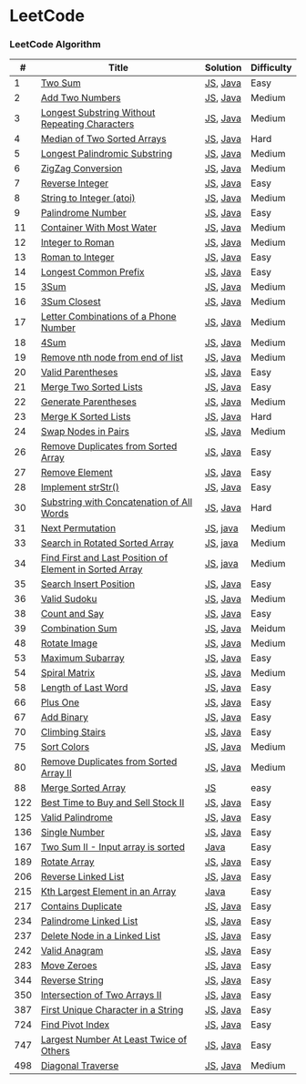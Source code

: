 LeetCode
========

### LeetCode Algorithm


| # | Title | Solution | Difficulty |
|---| ----- | -------- | ---------- |
|1|[Two Sum](https://leetcode-cn.com/problems/two-sum/)| [JS](./algorithms/js/twoSum/twoSum.js), [Java](./src/main/java/twoSum/TwoSum.java)|Easy|
|2|[Add Two Numbers](https://leetcode-cn.com/problems/add-two-numbers/)| [JS](./algorithms/js/addTwoNumbers/addTwoNumbers.js), [Java](./src/main/java/addTwoNumbers/AddTwoNumbers.java)|Medium|
|3|[Longest Substring Without Repeating Characters](https://leetcode-cn.com/problems/longest-substring-without-repeating-characters/)| [JS](./algorithms/js/longestSubstringWithoutRepeatingCharacters/longestSubstringWithoutRepeatingCharacters.js), [Java](./src/main/java/longestSubstringWithoutRepeatingCharacters/LongestSubstringWithoutRepeatingCharacters.java)|Medium|
|4|[Median of Two Sorted Arrays](https://leetcode-cn.com/problems/median-of-two-sorted-arrays/)| [JS](./algorithms/js/medianOfTwoSortedArrays/medianOfTwoSortedArrays.js), [Java](./src/main/java/medianOfTwoSortedArrays/MedianOfTwoSortedArrays.java)|Hard|
|5|[Longest Palindromic Substring](https://leetcode-cn.com/problems/longest-palindromic-substring/)| [JS](./algorithms/js/longestPalindromicSubstring/longestPalindromicSubstring.js), [Java](./src/main/java/longestPalindromicSubstring/LongestPalindromicSubstring.java)|Medium|
|6|[ZigZag Conversion](https://leetcode-cn.com/problems/zigzag-conversion/)| [JS](./algorithms/js/zigzagConversion/zigzagConversion.js), [Java](./src/main/java/zigzagConversion/ZigzagConversion.java)|Medium|
|7|[Reverse Integer](https://leetcode-cn.com/problems/reverse-integer/)| [JS](./algorithms/js/reverseInteger/reverseInteger.js), [Java](./src/main/java/reverseInteger/ReverseInteger.java)|Easy|
|8|[String to Integer (atoi)](https://leetcode-cn.com/problems/string-to-integer-atoi/)| [JS](./algorithms/js/stringToIntegerAtoi/stringToIntegerAtoi.js), [Java](./src/main/java/stringToIntegerAtoi/StringToIntegerAtoi.java)|Medium|
|9|[Palindrome Number](https://leetcode-cn.com/problems/palindrome-number/)| [JS](./algorithms/js/palindromeNumber/palindromeNumber.js), [Java](./src/main/java/palindromeNumber/PalindromeNumber.java)|Easy|
|11|[Container With Most Water](https://leetcode-cn.com/problems/container-with-most-water/)| [JS](./algorithms/js/containerWithMostWater/containerWithMostWater.js), [Java](./src/main/java/containerWithMostWater/ContainerWithMostWater.java)|Medium|
|12|[Integer to Roman](https://leetcode-cn.com/problems/integer-to-roman/)| [JS](./algorithms/js/integerToRoman/integerToRoman.js), [Java](./src/main/java/integerToRoman/IntegerToRoman.java)|Medium|
|13|[Roman to Integer](https://leetcode-cn.com/problems/roman-to-integer/)| [JS](./algorithms/js/romanToInteger/romanToInteger.js), [Java](./src/main/java/romanToInteger/RomanToInteger.java)|Easy|
|14|[Longest Common Prefix](https://leetcode-cn.com/problems/longest-common-prefix/)| [JS](./algorithms/js/longestCommonPrefix/longestCommonPrefix.js), [Java](./src/main/java/longestCommonPrefix/LongestCommonPrefix.java)|Easy|
|15|[3Sum](https://leetcode-cn.com/problems/3sum/)| [JS](./algorithms/js/3sum/3sum.js), [Java](./src/main/java/threeSum/ThreeSum.java)|Medium|
|16|[3Sum Closest](https://leetcode-cn.com/problems/3sum-closest/)| [JS](./algorithms/js/3sumClosest/3sumClosest.js), [Java](./src/main/java/threeSumCloset/ThreeSumCloset.java)|Medium|
|17|[Letter Combinations of a Phone Number](https://leetcode-cn.com/problems/letter-combinations-of-a-phone-number/)| [JS](./algorithms/js/letterCombinationsOfAPhoneNumber/letterCombinationsOfAPhoneNumber.js), [Java](./src/main/java/letterCombinationsOfAPhoneNumber/LetterCombinationsOfAPhoneNumber.java)|Medium|
|18|[4Sum](https://leetcode-cn.com/problems/4sum/)| [JS](./algorithms/js/4sum/4sum.js), [Java](./src/main/java/fourSum/FourSum.java)|Medium|
|19|[Remove nth node from end of list](https://leetcode-cn.com/problems/remove-nth-node-from-end-of-list/)| [JS](./algorithms/js/removeNthNodeFromEndOfList/removeNthNodeFromEndOfList.js), [Java](./src/main/java/removeNthNodeFromEndOfList/RemoveNthNodeFromEndOfList.java)|Medium|
|20|[Valid Parentheses](https://leetcode-cn.com/problems/valid-parentheses/)| [JS](./algorithms/js/validParentheses/validParentheses.js), [Java](./src/main/java/validParentheses/ValidParentheses.java)|Easy|
|21|[Merge Two Sorted Lists](https://leetcode-cn.com/problems/merge-two-sorted-lists/)| [JS](./algorithms/js/mergeTwoSortedLists/mergeTwoSortedLists.js), [Java](./src/main/java/mergeTwoSortedLists/MergeTwoSortedLists.java)|Easy|
|22|[Generate Parentheses](https://leetcode-cn.com/problems/generate-parentheses/)| [JS](./algorithms/js/generateParentheses/generateParentheses.js), [Java](./src/main/java/generateParentheses/GenerateParentheses.java)|Medium|
|23|[Merge K Sorted Lists](https://leetcode-cn.com/problems/merge-k-sorted-lists/)| [JS](./algorithms/js/mergeKSortedLists/mergeKSortedLists.js), [Java](./src/main/java/mergeKSortedLists/MergeKSortedLists.java)|Hard|
|24|[Swap Nodes in Pairs](https://leetcode-cn.com/problems/swap-nodes-in-pairs/)| [JS](./algorithms/js/swapNodesInPairs/swapNodesInPairs.js), [Java](./src/main/java/swapNodesInPairs/SwapNodesInPairs.java)|Medium|
|26|[Remove Duplicates from Sorted Array](https://leetcode-cn.com/problems/remove-duplicates-from-sorted-array/)| [JS](./algorithms/js/removeDuplicatesFromSortedArray/removeDuplicatesFromSortedArray.js), [Java](./src/main/java/removeDuplicatesFromSortedArray/RemoveDuplicatesFromSortedArray.java)|Easy|
|27|[Remove Element](https://leetcode-cn.com/problems/remove-element/)| [JS](./algorithms/js/removeElement/removeElement.js), [Java](./src/main/java/removeElement/RemoveElement.java)|Easy|
|28|[Implement strStr()](https://leetcode-cn.com/problems/implement-strstr/)| [JS](./algorithms/js/strStr/strStr.js), [Java](./src/main/java/strStr/StrStr.java)|Easy|
|30|[Substring with Concatenation of All Words](https://leetcode-cn.com/problems/substring-with-concatenation-of-all-words/)| [JS](./algorithms/js/substringWithConcatenationOfAllWords/substringWithConcatenationOfAllWords.js), [Java](./src/main/java/substringWithConcatenationOfAllWords/SubstringWithConcatenationOfAllWords.java)|Hard|
|31|[Next Permutation](https://leetcode-cn.com/problems/next-permutation/)| [JS](./algorithms/js/nextPermutation/nextPermutation.js), [java](./src/main/java/nextPermutation/NextPermutation.java)|Medium|
|33|[Search in Rotated Sorted Array](https://leetcode-cn.com/problems/search-in-rotated-sorted-array/)| [JS](./algorithms/js/searchInRotatedSortedArray/searchInRotatedSortedArray.js), [java](./src/main/java/searchInRotatedSortedArray/SearchInRotatedSortedArray.java)|Medium|
|34|[Find First and Last Position of Element in Sorted Array](https://leetcode-cn.com/problems/find-first-and-last-position-of-element-in-sorted-array/)| [JS](./algorithms/js/findFirstAndLastPositionOfElementInSortedArray/findFirstAndLastPositionOfElementInSortedArray.js), [java](./src/main/java/findFirstAndLastPositionOfElementInSortedArray/FindFirstAndLastPositionOfElementInSortedArray.java)|Medium|
|35|[Search Insert Position](https://leetcode-cn.com/problems/search-insert-position/)| [JS](./algorithms/js/searchInsertPosition/searchInsertPosition.js), [Java](./src/main/java/searchInsertPosition/SearchInsertPosition.java)|Easy|
|36|[Valid Sudoku](https://leetcode-cn.com/problems/valid-sudoku/)| [JS](./algorithms/js/validSudoku/validSudoku.js), [Java](./src/main/java/validSudoku/ValidSudoku.java)|Medium|
|38|[Count and Say](https://leetcode-cn.com/problems/count-and-say/)| [JS](./algorithms/js/countAndSay/countAndSay.js), [Java](./src/main/java/countAndSay/CountAndSay.java)|Easy|
|39|[Combination Sum](https://leetcode-cn.com/problems/combination-sum/)| [JS](./algorithms/js/combinationSum/combinationSum.js), [Java](./src/main/java/combinationSum/CombinationSum.java)|Meidum|
|48|[Rotate Image](https://leetcode-cn.com/problems/rotate-image/)| [JS](./algorithms/js/rotateImage/rotateImage.js), [Java](./src/main/java/rotateImage/RotateImage.java)|Medium|
|53|[Maximum Subarray](https://leetcode-cn.com/problems/maximum-subarray/)| [JS](./algorithms/js/maximumSubArray/maximumSubArray.js), [Java](./src/main/java/maximumSubArray/MaximumSubArray.java)|Easy|
|54|[Spiral Matrix](https://leetcode-cn.com/problems/spiral-matrix/)| [JS](./algorithms/js/spiralMatrix/spiralMatrix.js), [Java](./src/main/java/spiralMatrix/SpiralMatrix.java)|Medium|
|58|[Length of Last Word](https://leetcode-cn.com/problems/length-of-last-word/)| [JS](./algorithms/js/lengthOfLastWord/lengthOfLastWord.js), [Java](./src/main/java/lengthOfLastWord/LengthOfLastWord.java)|Easy|
|66|[Plus One](https://leetcode-cn.com/problems/plus-one/)| [JS](./algorithms/js/plusOne/plusOne.js), [Java](./src/main/java/plusOne/PlusOne.java)|Easy|
|67|[Add Binary](https://leetcode-cn.com/problems/add-binary/)| [JS](./algorithms/js/addBinary/addBinary.js), [Java](./src/main/java/addBinary/AddBinary.java)|Easy|
|70|[Climbing Stairs](https://leetcode-cn.com/problems/climbing-stairs/)| [JS](./algorithms/js/climbingStairs/climbingStairs.js), [Java](./src/main/java/climbingStairs/ClimbingStairs.java)|Easy|
|75|[Sort Colors](https://leetcode-cn.com/problems/sort-colors/)| [JS](./algorithms/js/sortColors/sortColors.js), [Java](./src/main/java/sortColors/SortColors.java)|Medium|
|80|[Remove Duplicates from Sorted Array II](https://leetcode-cn.com/problems/remove-duplicates-from-sorted-array-ii/)| [JS](./algorithms/js/removeDuplicatesFromSortedArrayII/removeDuplicatesFromSortedArrayII.js), [Java](./src/main/java/removeDuplicatesFromSortedArrayII/RemoveDuplicatesFromSortedArrayII.java)|Medium|
|88|[Merge Sorted Array](https://leetcode-cn.com/problems/merge-sorted-array/)| [JS](./algorithms/js/mergeSortedArray/mergeSortedArray.js)|easy|
|122|[Best Time to Buy and Sell Stock II](https://leetcode-cn.com/problems/best-time-to-buy-and-sell-stock-ii/)| [JS](./algorithms/js/bestTimeToBuyAndSellStockII/bestTimeToBuyAndSellStockII.js), [Java](./src/main/java/bestTimeToBuyAndSellStockII/BestTimeToBuyAndSellStockII.java)|Easy|
|125|[Valid Palindrome](https://leetcode-cn.com/problems/valid-palindrome/)| [JS](./algorithms/js/validPalindrome/validPalindrome.js), [Java](./src/main/java/validPalindrome/ValidPalindrome.java)|Easy|
|136|[Single Number](https://leetcode-cn.com/problems/single-number/)| [JS](./algorithms/js/singleNumber/singleNumber.js), [Java](./src/main/java/singleNumber/SingleNumber.java)|Easy|
|167|[Two Sum II - Input array is sorted](https://leetcode-cn.com/problems/two-sum-ii-input-array-is-sorted/)| [Java](./src/main/java/twoSumII/TwoSumII.java)|Easy|
|189|[Rotate Array](https://leetcode-cn.com/problems/rotate-array/)| [JS](./algorithms/js/rotateArray/rotateArray.js), [Java](./src/main/java/rotateArray/RotateArray.java)|Easy|
|206|[Reverse Linked List](https://leetcode-cn.com/problems/reverse-linked-list/)| [JS](./algorithms/js/reverseLinkedList/reverseLinkedList.js), [Java](./src/main/java/reverseLinkedList/ReverseLinkedList.java)|Easy|
|215|[Kth Largest Element in an Array](https://leetcode-cn.com/problems/kth-largest-element-in-an-array/comments/)| [Java](./src/main/java/kthLargestElementInAnArray/KthLargestElementInAnArray.java)|Easy|
|217|[Contains Duplicate](https://leetcode-cn.com/problems/contains-duplicate/)| [JS](./algorithms/js/containsDuplicate/containsDuplicate.js), [Java](./src/main/java/containsDuplicate/ContainsDuplicate.java)|Easy|
|234|[Palindrome Linked List](https://leetcode-cn.com/problems/palindrome-linked-list/)| [JS](./algorithms/js/palindromeLinkedList/palindromeLinkedList.js), [Java](./src/main/java/palindromeLinkedList/PalindromeLinkedList.java)|Easy|
|237|[Delete Node in a Linked List](https://leetcode-cn.com/problems/delete-node-in-a-linked-list/)| [JS](./algorithms/js/deleteNodeInALinkedList/deleteNodeInALinkedList.js), [Java](./src/main/java/deleteNodeInALinkedList/DeleteNodeInALinkedList.java)|Easy|
|242|[Valid Anagram](https://leetcode-cn.com/problems/valid-anagram/)| [JS](./algorithms/js/validAnagram/validAnagram.js), [Java](./src/main/java/validAnagram/ValidAnagram.java)|Easy|
|283|[Move Zeroes](https://leetcode-cn.com/problems/move-zeroes/)| [JS](./algorithms/js/moveZeroes/moveZeroes.js), [Java](./src/main/java/moveZeroes/MoveZeroes.java)|Easy|
|344|[Reverse String](https://leetcode-cn.com/problems/reverse-string/)| [JS](./algorithms/js/reverseString/reverseString.js), [Java](./src/main/java/reverseString/ReverseString.java)|Easy|
|350|[Intersection of Two Arrays II](https://leetcode-cn.com/problems/intersection-of-two-arrays-ii/)| [JS](./algorithms/js/intersectionOfTwoArraysII/intersectionOfTwoArraysII.js), [Java](./src/main/java/intersectionOfTwoArraysII/IntersectionOfTwoArraysII.java)|Easy|
|387|[First Unique Character in a String](https://leetcode-cn.com/problems/first-unique-character-in-a-string/)| [JS](./algorithms/js/firstUniqueCharacterInAString/firstUniqueCharacterInAString.js), [Java](./src/main/java/firstUniqueCharacterInAString/FirstUniqueCharacterInAString.java)|Easy|
|724|[Find Pivot Index](https://leetcode-cn.com/problems/find-pivot-index/)| [JS](./algorithms/js/findPivotIndex/findPivotIndex.js), [Java](./src/main/java/findPivotIndex/FindPivotIndex.java)|Easy|
|747|[Largest Number At Least Twice of Others](https://leetcode-cn.com/problems/largest-number-at-least-twice-of-others/)| [JS](./algorithms/js/largestNumberAtLeastTwiceOfOthers/largestNumberAtLeastTwiceOfOthers.js), [Java](./src/main/java/largestNumberAtLeastTwiceOfOthers/LargestNumberAtLeastTwiceOfOthers.java)|Easy|
|498|[Diagonal Traverse](https://leetcode-cn.com/problems/diagonal-traverse/)| [JS](./algorithms/js/diagonalTraverse/diagonalTraverse.js), [Java](./src/main/java/diagonalTraverse/DiagonalTraverse.java)|Medium|
